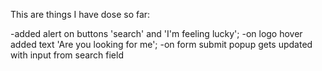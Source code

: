 This are things I have dose so far:

-added alert on buttons 'search' and 'I'm feeling lucky';
-on logo hover added text 'Are you looking for me';
-on form submit popup gets updated with input from search field
